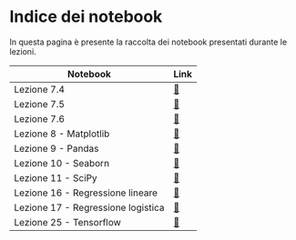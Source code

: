 # Indice dei notebook

In questa pagina è presente la raccolta dei notebook presentati durante le lezioni.

| Notebook                              | Link                                          |
| ------------------------------------- | --------------------------------------------- |
| Lezione 7.4                           | [:link:](../02_libs/07_numpy/04_algebra/notebook.ipynb) |
| Lezione 7.5                           | [:link:](../02_libs/07_numpy/05_polynomials/notebook.ipynb) |
| Lezione 7.6                           | [:link:](../02_libs/07_numpy/06_statistics/notebook.ipynb) |
| Lezione 8 - Matplotlib | [:link:](../02_libs/08_matplotlib/notebook.ipynb) |
| Lezione 9 - Pandas | [:link:](../02_libs/09_pandas/notebook.ipynb) |
| Lezione 10 - Seaborn | [:link:](../02_libs/10_seaborn/notebook.ipynb) |
| Lezione 11 - SciPy | [:link:](../02_libs/11_scipy/notebook.ipynb) |
| Lezione 16 - Regressione lineare | [:link:](../03_ml_sklearn/16_lin_reg/notebook.ipynb) |
| Lezione 17 - Regressione logistica | [:link:](../03_ml_sklearn/17_logistic/notebook.ipynb) |
| Lezione 25 - Tensorflow | [:link:](../04_nn_tflow/25_intro_tflow/notebook.ipynb) |
